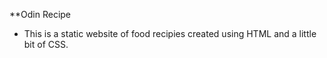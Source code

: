 \*\*Odin Recipe

- This is a static website of food recipies created using HTML and a little bit of CSS.
